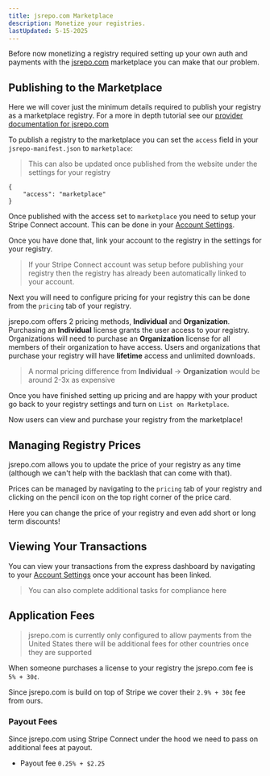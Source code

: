 ```yaml
---
title: jsrepo.com Marketplace
description: Monetize your registries.
lastUpdated: 5-15-2025
---
```


Before now monetizing a registry required setting up your own auth and payments with the [jsrepo.com](https://www.jsrepo.com) marketplace you can make that our problem.

## Publishing to the Marketplace

Here we will cover just the minimum details required to publish your registry as a marketplace registry. For a more in depth tutorial see our [provider documentation for jsrepo.com](/docs/registry/providers/jsrepo)

To publish a registry to the marketplace you can set the `access` field in your `jsrepo-manifest.json` to `marketplace`:

> This can also be updated once published from the website under the settings for your registry

```jsonc
{
	"access": "marketplace"
}
```

Once published with the access set to `marketplace` you need to setup your Stripe Connect account. This can be done in your [Account Settings](https://www.jsrepo.com/account/settings).

Once you have done that, link your account to the registry in the settings for your registry.

> If your Stripe Connect account was setup before publishing your registry then the registry has already been automatically linked to your account.

Next you will need to configure pricing for your registry this can be done from the `pricing` tab of your registry.

jsrepo.com offers 2 pricing methods, **Individual** and **Organization**. Purchasing an **Individual** license grants the user access to your registry. Organizations will need to purchase an **Organization** license for all members of their organization to have access. Users and organizations that purchase your registry will have **lifetime** access and unlimited downloads.

> A normal pricing difference from **Individual** -> **Organization** would be around 2-3x as expensive

Once you have finished setting up pricing and are happy with your product go back to your registry settings and turn on `List on Marketplace`.

Now users can view and purchase your registry from the marketplace!

## Managing Registry Prices

jsrepo.com allows you to update the price of your registry as any time (although we can't help with the backlash that can come with that).

Prices can be managed by navigating to the `pricing` tab of your registry and clicking on the pencil icon on the top right corner of the price card.

Here you can change the price of your registry and even add short or long term discounts!

## Viewing Your Transactions

You can view your transactions from the express dashboard by navigating to your [Account Settings](https://www.jsrepo.com/account/settings) once your account has been linked.

> You can also complete additional tasks for compliance here

## Application Fees

> jsrepo.com is currently only configured to allow payments from the United States there will be additional fees for other countries once they are supported

When someone purchases a license to your registry the jsrepo.com fee is `5% + 30¢`.

Since jsrepo.com is build on top of Stripe we cover their `2.9% + 30¢` fee from ours.

### Payout Fees

Since jsrepo.com using Stripe Connect under the hood we need to pass on additional fees at payout.

- Payout fee `0.25% + $2.25`
